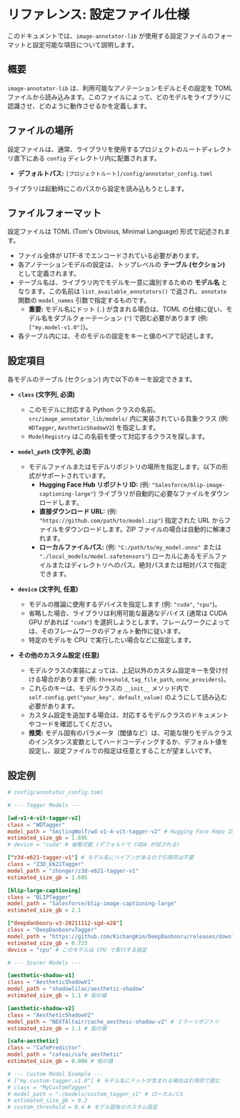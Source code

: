 # リファレンス: 設定ファイル仕様

このドキュメントでは、`image-annotator-lib` が使用する設定ファイルのフォーマットと設定可能な項目について説明します。

## 概要

`image-annotator-lib` は、利用可能なアノテーションモデルとその設定を TOML ファイルから読み込みます。このファイルによって、どのモデルをライブラリに認識させ、どのように動作させるかを定義します。

## ファイルの場所

設定ファイルは、通常、ライブラリを使用するプロジェクトのルートディレクトリ直下にある `config` ディレクトリ内に配置されます。

*   **デフォルトパス:** `[プロジェクトルート]/config/annotator_config.toml`

ライブラリは起動時にこのパスから設定を読み込もうとします。

## ファイルフォーマット

設定ファイルは TOML (Tom's Obvious, Minimal Language) 形式で記述されます。

*   ファイル全体が UTF-8 でエンコードされている必要があります。
*   各アノテーションモデルの設定は、トップレベルの **テーブル (セクション)** として定義されます。
*   テーブル名は、ライブラリ内でモデルを一意に識別するための **モデル名** となります。この名前は `list_available_annotators()` で返され、`annotate` 関数の `model_names` 引数で指定するものです。
    *   **重要:** モデル名にドット (`.`) が含まれる場合は、TOML の仕様に従い、モデル名をダブルクォーテーション (`"`) で囲む必要があります (例: `["my.model-v1.0"]`)。
*   各テーブル内には、そのモデルの設定をキーと値のペアで記述します。

## 設定項目

各モデルのテーブル (セクション) 内で以下のキーを設定できます。

*   **`class` (文字列, 必須)**
    *   このモデルに対応する Python クラスの名前。`src/image_annotator_lib/models/` 内に実装されている具象クラス (例: `WDTagger`, `AestheticShadowV2`) を指定します。
    *   `ModelRegistry` はこの名前を使って対応するクラスを探します。

*   **`model_path` (文字列, 必須)**
    *   モデルファイルまたはモデルリポジトリの場所を指定します。以下の形式がサポートされています。
        *   **Hugging Face Hub リポジトリ ID:** (例: `"Salesforce/blip-image-captioning-large"`) ライブラリが自動的に必要なファイルをダウンロードします。
        *   **直接ダウンロード URL:** (例: `"https://github.com/path/to/model.zip"`) 指定された URL からファイルをダウンロードします。ZIP ファイルの場合は自動的に解凍されます。
        *   **ローカルファイルパス:** (例: `"C:/path/to/my_model.onnx"` または `"./local_models/model.safetensors"`) ローカルにあるモデルファイルまたはディレクトリへのパス。絶対パスまたは相対パスで指定できます。

*   **`device` (文字列, 任意)**
    *   モデルの推論に使用するデバイスを指定します (例: `"cuda"`, `"cpu"`)。
    *   省略した場合、ライブラリは利用可能な最適なデバイス (通常は CUDA GPU があれば `"cuda"`) を選択しようとします。フレームワークによっては、そのフレームワークのデフォルト動作に従います。
    *   特定のモデルを CPU で実行したい場合などに指定します。

*   **その他のカスタム設定 (任意)**
    *   モデルクラスの実装によっては、上記以外のカスタム設定キーを受け付ける場合があります (例: `threshold`, `tag_file_path`, `onnx_providers`)。
    *   これらのキーは、モデルクラスの `__init__` メソッド内で `self.config.get("your_key", default_value)` のようにして読み込む必要があります。
    *   カスタム設定を追加する場合は、対応するモデルクラスのドキュメントやコードを確認してください。
    *   **推奨:** モデル固有のパラメータ（閾値など）は、可能な限りモデルクラスのインスタンス変数としてハードコーディングするか、デフォルト値を設定し、設定ファイルでの指定は任意とすることが望ましいです。

## 設定例

```toml
# config/annotator_config.toml

# --- Tagger Models ---

[wd-v1-4-vit-tagger-v2]
class = "WDTagger"
model_path = "SmilingWolf/wd-v1-4-vit-tagger-v2" # Hugging Face Repo ID
estimated_size_gb = 1.695
# device = "cuda" # 省略可能 (デフォルトで CUDA が試される)

["z3d-e621-tagger-v1"] # モデル名にハイフンがあるので引用符は不要
class = "Z3D_E621Tagger"
model_path = "zhonger/z3d-e621-tagger-v1"
estimated_size_gb = 1.695

[blip-large-captioning]
class = "BLIPTagger"
model_path = "Salesforce/blip-image-captioning-large"
estimated_size_gb = 2.1

["deepdanbooru-v3-20211112-sgd-e28"]
class = "DeepDanbooruTagger"
model_path = "https://github.com/KichangKim/DeepDanbooru/releases/download/v3-20211112-sgd-e28/deepdanbooru-v3-20211112-sgd-e28.zip" # URL
estimated_size_gb = 0.723
device = "cpu" # このモデルは CPU で実行する指定

# --- Scorer Models ---

[aesthetic-shadow-v1]
class = "AestheticShadowV1"
model_path = "shadowlilac/aesthetic-shadow"
estimated_size_gb = 1.1 # 仮の値

[aesthetic-shadow-v2]
class = "AestheticShadowV2"
model_path = "NEXTAltair/cache_aestheic-shadow-v2" # ミラーリポジトリ
estimated_size_gb = 1.1 # 仮の値

[cafe-aesthetic]
class = "CafePredictor"
model_path = "cafeai/cafe_aesthetic"
estimated_size_gb = 0.086 # 仮の値

# --- Custom Model Example ---
# ["my.custom-tagger.v1.0"] # モデル名にドットが含まれる場合は引用符で囲む
# class = "MyCustomTagger"
# model_path = "./models/custom_tagger_v1" # ローカルパス
# estimated_size_gb = 0.2
# custom_threshold = 0.4 # モデル固有のカスタム設定

```